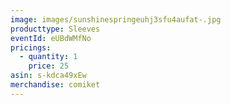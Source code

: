 ```yaml
---
image: images/sunshinespringeuhj3sfu4aufat-.jpg
producttype: Sleeves
eventId: eUBdWMfNo
pricings:
  - quantity: 1
    price: 25
asin: s-kdca49xEw
merchandise: comiket
---
```

